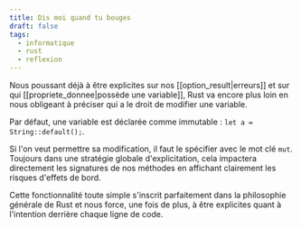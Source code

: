 ```yaml
---
title: Dis moi quand tu bouges
draft: false
tags:
  - informatique
  - rust
  - reflexion
---
```


Nous poussant déjà à être explicites sur nos [[option_result|erreurs]] et sur qui [[propriete_donnee|possède une variable]], Rust va encore plus loin en nous obligeant à préciser qui a le droit de modifier une variable.

Par défaut, une variable est déclarée comme immutable : `let a = String::default();`.

Si l'on veut permettre sa modification, il faut le spécifier avec le mot clé `mut`. Toujours dans une stratégie globale d'explicitation, cela impactera directement les signatures de nos méthodes en affichant clairement les risques d'effets de bord.

Cette fonctionnalité toute simple s'inscrit parfaitement dans la philosophie générale de Rust et nous force, une fois de plus, à être explicites quant à l'intention derrière chaque ligne de code.
